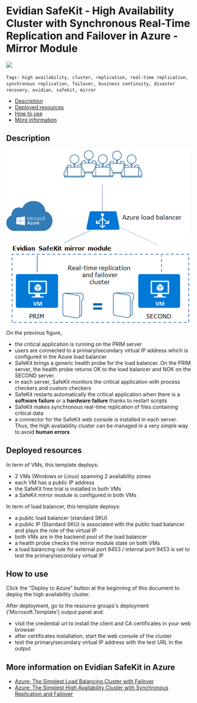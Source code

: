 # Evidian SafeKit - High Availability Cluster with Synchronous Real-Time Replication and Failover in Azure - Mirror Module

<a href="https://portal.azure.com/#create/Microsoft.Template/uri/https%3A%2F%2Fraw.githubusercontent.com%2Fd6p%2Fazure-quickstart-templates%2Fsafekit-cluster-mirror%2Fsafekit-cluster-mirror%2Fazuredeploy.json" target="_blank">
    <img src="http://azuredeploy.net/deploybutton.png"/>
</a>

`Tags: high availability, cluster, replication, real-time replication, synchronous replication, failover, business continuity, disaster recovery, evidian, safekit, mirror`

*   [Description](#description)
*   [Deployed resources](#resources)
*   [How to use](#use)
*   [More information](#more)

## <a name="description"></a>Description


![How the Evidian SafeKit mirror cluster implements real-time replication and failover in Azure?](images/mirrorarch.png)

On the previous figure,

*   the critical application is running on the PRIM server
*   users are connected to a primary/secondary virtual IP address which is configured in the Azure load balancer
*   SafeKit brings a generic health probe for the load balancer. On the PRIM server, the health probe returns OK to the load balancer and NOK on the SECOND server.
*   in each server, SafeKit monitors the critical application with process checkers and custom checkers
*   SafeKit restarts automatically the critical application when there is a **software failure** or a **hardware failure** thanks to restart scripts
*   SafeKit makes synchronous real-time replication of files containing critical data
*   a connector for the SafeKit web console is installed in each server. Thus, the high availability cluster can be managed in a very simple way to avoid **human errors**

## <a name="resources"></a>Deployed resources

In term of VMs, this template deploys:

*   2 VMs (Windows or Linux) spanning 2 availability zones
*   each VM has a public IP address
*   the SafeKit free trial is installed in both VMs
*   a SafeKit mirror module is configured in both VMs

In term of load balancer, this template deploys:

*   a public load balancer (standard SKU)
*   a public IP (Standard SKU) is associated with the public load balancer and plays the role of the virtual IP
*   both VMs are in the backend pool of the load balancer
*   a health probe checks the mirror module state on both VMs
*   a load balancing rule for external port 9453 / internal port 9453 is set to test the primary/secondary virtual IP

## <a name="use"></a>How to use

Click the "Deploy to Azure" button at the beginning of this document to deploy the high availability cluster.

After deployment, go to the resource groups's deployment ('Microsoft.Template') output panel and:

*   visit the credential url to install the client and CA certificates in your web browser
*   after certificates installation, start the web console of the cluster
*   test the primary/secondary virtual IP address with the test URL in the output

## <a name="more"></a>More information on **Evidian SafeKit** in Azure

*   [Azure: The Simplest Load Balancing Cluster with Failover](https://www.evidian.com/products/high-availability-software-for-application-clustering/azure-load-balancing-cluster-failover/)
*   [Azure: The Simplest High Availability Cluster with Synchronous Replication and Failover](https://www.evidian.com/products/high-availability-software-for-application-clustering/azure-high-availability-cluster-synchronous-replication-failover/)
